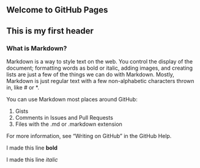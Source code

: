 ## Welcome to GitHub Pages


## This is my first header
### What is Markdown?
Markdown is a way to style text on the web. You control the display of the document; formatting words as bold or italic, adding images, and creating lists are just a few of the things we can do with Markdown. Mostly, Markdown is just regular text with a few non-alphabetic characters thrown in, like # or *.

You can use Markdown most places around GitHub:

1. Gists
2. Comments in Issues and Pull Requests
3. Files with the .md or .markdown extension

For more information, see “Writing on GitHub” in the GitHub Help.


I made this line **bold**

I made this line *italic*
